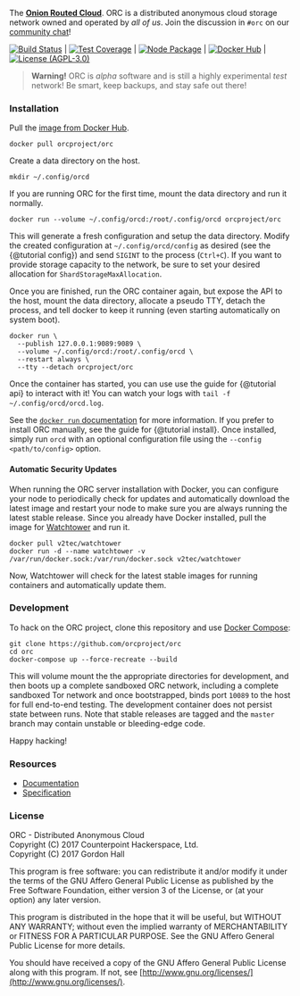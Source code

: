 The [**Onion Routed Cloud**](https://orc.network). ORC is a distributed 
anonymous cloud storage network owned and operated by _all of us_. Join 
the discussion in `#orc` on our [community chat](https://matrix.counterpointhackers.org/_matrix/client/#/room/#orc:matrix.counterpointhackers.org)!

[![Build Status](https://img.shields.io/travis/orcproject/orc.svg?style=flat-square)](https://travis-ci.org/orcproject/orc) | 
[![Test Coverage](https://img.shields.io/coveralls/orcproject/orc.svg?style=flat-square)](https://coveralls.io/r/orcproject/orc) | 
[![Node Package](https://img.shields.io/npm/v/@orcproject/orc.svg?style=flat-square)](https://www.npmjs.com/package/@orcproject/orc) | 
[![Docker Hub](https://img.shields.io/docker/pulls/orcproject/orc.svg?style=flat-square)](https://hub.docker.com/r/orcproject/orc) | 
[![License (AGPL-3.0)](https://img.shields.io/badge/license-AGPL3.0-blue.svg?style=flat-square)](https://raw.githubusercontent.com/orcproject/orc/master/LICENSE)

> **Warning!** ORC is *alpha* software and is still a highly experimental 
> *test* network! Be smart, keep backups, and stay safe out there! 

### Installation

Pull the [image from Docker Hub](https://hub.docker.com/r/orcproject/orc/).

```
docker pull orcproject/orc
```

Create a data directory on the host.

```
mkdir ~/.config/orcd
```

If you are running ORC for the first time, mount the data directory and run it 
normally.

```
docker run --volume ~/.config/orcd:/root/.config/orcd orcproject/orc
```

This will generate a fresh configuration and setup the data directory. Modify 
the created configuration at `~/.config/orcd/config` as desired (see the 
{@tutorial config}) and send `SIGINT` to the process (`Ctrl+C`). If you want to 
provide storage capacity to the network, be sure to set your desired allocation 
for `ShardStorageMaxAllocation`.

Once you are finished, run the ORC container again, but expose the API to the 
host, mount the data directory, allocate a pseudo TTY, detach the process, and 
tell docker to keep it running (even starting automatically on system boot).

```
docker run \
  --publish 127.0.0.1:9089:9089 \
  --volume ~/.config/orcd:/root/.config/orcd \
  --restart always \
  --tty --detach orcproject/orc
```

Once the container has started, you can use use the guide for {@tutorial api} 
to interact with it! You can watch your logs with 
`tail -f ~/.config/orcd/orcd.log`.

See the [`docker run` documentation](https://docs.docker.com/engine/reference/commandline/run/) 
for more information. If you prefer to install ORC manually, see the guide for 
{@tutorial install}. Once installed, simply run `orcd` with an optional 
configuration file using the `--config <path/to/config>` option.

#### Automatic Security Updates

When running the ORC server installation with Docker, you can configure your 
node to periodically check for updates and automatically download the latest 
image and restart your node to make sure you are always running the latest 
stable release. Since you already have Docker installed, pull the 
image for [Watchtower](https://github.com/v2tec/watchtower) and run it.

```
docker pull v2tec/watchtower
docker run -d --name watchtower -v /var/run/docker.sock:/var/run/docker.sock v2tec/watchtower
```

Now, Watchtower will check for the latest stable images for running containers 
and automatically update them.

### Development 

To hack on the ORC project, clone this repository and use 
[Docker Compose](https://docs.docker.com/compose/):

```
git clone https://github.com/orcproject/orc
cd orc
docker-compose up --force-recreate --build
```

This will volume mount the the appropriate directories for development, and 
then boots up a complete sandboxed ORC network, including a complete sandboxed 
Tor network and once bootstrapped, binds port `10089` to the host for full 
end-to-end testing. The development container does not persist state between 
runs. Note that stable releases are tagged and the `master` branch may contain 
unstable or bleeding-edge code.

Happy hacking!

### Resources

* [Documentation](https://orcproject.github.io/orc/)
* [Specification](https://raw.githubusercontent.com/orcproject/protocol/master/protocol.pdf)

### License

ORC - Distributed Anonymous Cloud  
Copyright (C) 2017  Counterpoint Hackerspace, Ltd.  
Copyright (C) 2017  Gordon Hall  

This program is free software: you can redistribute it and/or modify
it under the terms of the GNU Affero General Public License as published
by the Free Software Foundation, either version 3 of the License, or
(at your option) any later version.

This program is distributed in the hope that it will be useful,
but WITHOUT ANY WARRANTY; without even the implied warranty of
MERCHANTABILITY or FITNESS FOR A PARTICULAR PURPOSE.  See the
GNU Affero General Public License for more details.

You should have received a copy of the GNU Affero General Public License
along with this program.  If not, see
[http://www.gnu.org/licenses/](http://www.gnu.org/licenses/).
